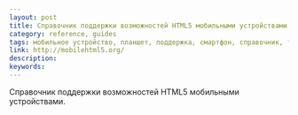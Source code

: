 ```yaml
---
layout: post
title: Справочник поддержки возможностей HTML5 мобильными устройствами
category: reference, guides
tags: мобильное устройство, планшет, поддержка, смартфон, справочник, телефон, электронная книга
link: http://mobilehtml5.org/
description:
keywords:
---
```


<p>Справочник поддержки возможностей HTML5 мобильными устройствами.</p>
